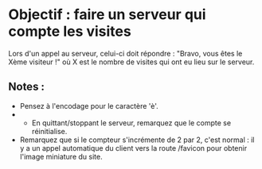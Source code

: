 # Objectif : faire un serveur qui compte les visites

Lors d'un appel au serveur, celui-ci doit répondre :
"Bravo, vous êtes le Xème visiteur !"
où X est le nombre de visites qui ont eu lieu sur le serveur.

## Notes :
- Pensez à l'encodage pour le caractère 'è'.
- - En quittant/stoppant le serveur, remarquez que le compte se réinitialise. 
- Remarquez que si le compteur s'incrémente de 2 par 2, c'est normal : il y a un appel automatique du client vers la route /favicon pour obtenir l'image miniature du site.

